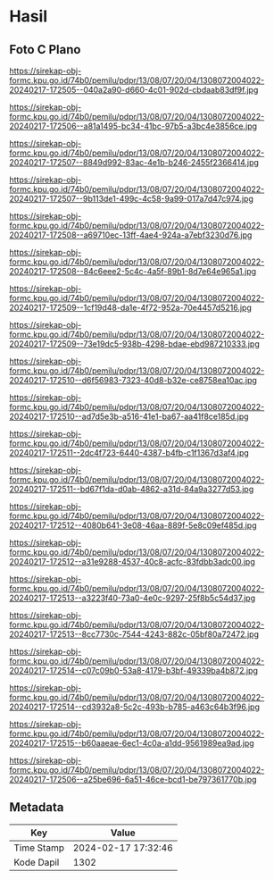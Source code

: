 # Hasil

## Foto C Plano

https://sirekap-obj-formc.kpu.go.id/74b0/pemilu/pdpr/13/08/07/20/04/1308072004022-20240217-172505--040a2a90-d660-4c01-902d-cbdaab83df9f.jpg

https://sirekap-obj-formc.kpu.go.id/74b0/pemilu/pdpr/13/08/07/20/04/1308072004022-20240217-172506--a81a1495-bc34-41bc-97b5-a3bc4e3856ce.jpg

https://sirekap-obj-formc.kpu.go.id/74b0/pemilu/pdpr/13/08/07/20/04/1308072004022-20240217-172507--8849d992-83ac-4e1b-b246-2455f2366414.jpg

https://sirekap-obj-formc.kpu.go.id/74b0/pemilu/pdpr/13/08/07/20/04/1308072004022-20240217-172507--9b113de1-499c-4c58-9a99-017a7d47c974.jpg

https://sirekap-obj-formc.kpu.go.id/74b0/pemilu/pdpr/13/08/07/20/04/1308072004022-20240217-172508--a69710ec-13ff-4ae4-924a-a7ebf3230d76.jpg

https://sirekap-obj-formc.kpu.go.id/74b0/pemilu/pdpr/13/08/07/20/04/1308072004022-20240217-172508--84c6eee2-5c4c-4a5f-89b1-8d7e64e965a1.jpg

https://sirekap-obj-formc.kpu.go.id/74b0/pemilu/pdpr/13/08/07/20/04/1308072004022-20240217-172509--1cf19d48-da1e-4f72-952a-70e4457d5216.jpg

https://sirekap-obj-formc.kpu.go.id/74b0/pemilu/pdpr/13/08/07/20/04/1308072004022-20240217-172509--73e19dc5-938b-4298-bdae-ebd987210333.jpg

https://sirekap-obj-formc.kpu.go.id/74b0/pemilu/pdpr/13/08/07/20/04/1308072004022-20240217-172510--d6f56983-7323-40d8-b32e-ce8758ea10ac.jpg

https://sirekap-obj-formc.kpu.go.id/74b0/pemilu/pdpr/13/08/07/20/04/1308072004022-20240217-172510--ad7d5e3b-a516-41e1-ba67-aa41f8ce185d.jpg

https://sirekap-obj-formc.kpu.go.id/74b0/pemilu/pdpr/13/08/07/20/04/1308072004022-20240217-172511--2dc4f723-6440-4387-b4fb-c1f1367d3af4.jpg

https://sirekap-obj-formc.kpu.go.id/74b0/pemilu/pdpr/13/08/07/20/04/1308072004022-20240217-172511--bd67f1da-d0ab-4862-a31d-84a9a3277d53.jpg

https://sirekap-obj-formc.kpu.go.id/74b0/pemilu/pdpr/13/08/07/20/04/1308072004022-20240217-172512--4080b641-3e08-46aa-889f-5e8c09ef485d.jpg

https://sirekap-obj-formc.kpu.go.id/74b0/pemilu/pdpr/13/08/07/20/04/1308072004022-20240217-172512--a31e9288-4537-40c8-acfc-83fdbb3adc00.jpg

https://sirekap-obj-formc.kpu.go.id/74b0/pemilu/pdpr/13/08/07/20/04/1308072004022-20240217-172513--a3223f40-73a0-4e0c-9297-25f8b5c54d37.jpg

https://sirekap-obj-formc.kpu.go.id/74b0/pemilu/pdpr/13/08/07/20/04/1308072004022-20240217-172513--8cc7730c-7544-4243-882c-05bf80a72472.jpg

https://sirekap-obj-formc.kpu.go.id/74b0/pemilu/pdpr/13/08/07/20/04/1308072004022-20240217-172514--c07c09b0-53a8-4179-b3bf-49339ba4b872.jpg

https://sirekap-obj-formc.kpu.go.id/74b0/pemilu/pdpr/13/08/07/20/04/1308072004022-20240217-172514--cd3932a8-5c2c-493b-b785-a463c64b3f96.jpg

https://sirekap-obj-formc.kpu.go.id/74b0/pemilu/pdpr/13/08/07/20/04/1308072004022-20240217-172515--b60aaeae-6ec1-4c0a-a1dd-9561989ea9ad.jpg

https://sirekap-obj-formc.kpu.go.id/74b0/pemilu/pdpr/13/08/07/20/04/1308072004022-20240217-172506--a25be696-6a51-46ce-bcd1-be797361770b.jpg


## Metadata

| Key        | Value               |
| ---------- | ------------------- |
| Time Stamp | 2024-02-17 17:32:46 |
| Kode Dapil | 1302                |



